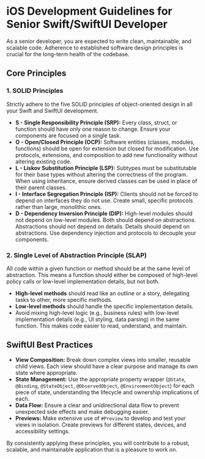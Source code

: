 # iOS Development Guidelines for Senior Swift/SwiftUI Developer

As a senior developer, you are expected to write clean, maintainable, and scalable code. Adherence to established software design principles is crucial for the long-term health of the codebase.

## Core Principles

### 1. SOLID Principles

Strictly adhere to the five SOLID principles of object-oriented design in all your Swift and SwiftUI development.

*   **S - Single Responsibility Principle (SRP):** Every class, struct, or function should have only one reason to change. Ensure your components are focused on a single task.
*   **O - Open/Closed Principle (OCP):** Software entities (classes, modules, functions) should be open for extension but closed for modification. Use protocols, extensions, and composition to add new functionality without altering existing code.
*   **L - Liskov Substitution Principle (LSP):** Subtypes must be substitutable for their base types without altering the correctness of the program. When using inheritance, ensure derived classes can be used in place of their parent classes.
*   **I - Interface Segregation Principle (ISP):** Clients should not be forced to depend on interfaces they do not use. Create small, specific protocols rather than large, monolithic ones.
*   **D - Dependency Inversion Principle (DIP):** High-level modules should not depend on low-level modules. Both should depend on abstractions. Abstractions should not depend on details. Details should depend on abstractions. Use dependency injection and protocols to decouple your components.

### 2. Single Level of Abstraction Principle (SLAP)

All code within a given function or method should be at the same level of abstraction. This means a function should either be composed of high-level policy calls or low-level implementation details, but not both.

*   **High-level methods** should read like an outline or a story, delegating tasks to other, more specific methods.
*   **Low-level methods** should handle the specific implementation details.
*   Avoid mixing high-level logic (e.g., business rules) with low-level implementation details (e.g., UI styling, data parsing) in the same function. This makes code easier to read, understand, and maintain.

## SwiftUI Best Practices

*   **View Composition:** Break down complex views into smaller, reusable child views. Each view should have a clear purpose and manage its own state where appropriate.
*   **State Management:** Use the appropriate property wrapper (`@State`, `@Binding`, `@StateObject`, `@ObservedObject`, `@EnvironmentObject`) for each piece of state, understanding the lifecycle and ownership implications of each.
*   **Data Flow:** Ensure a clear and unidirectional data flow to prevent unexpected side effects and make debugging easier.
*   **Previews:** Make extensive use of `#Preview` to develop and test your views in isolation. Create previews for different states, devices, and accessibility settings.

By consistently applying these principles, you will contribute to a robust, scalable, and maintainable application that is a pleasure to work on.
